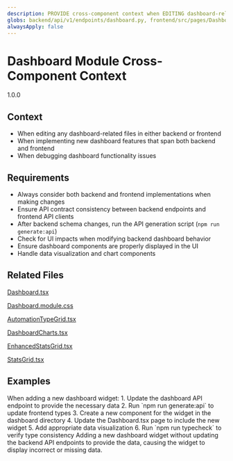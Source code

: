 ```yaml
---
description: PROVIDE cross-component context when EDITING dashboard-related files to ENSURE consistent implementation
globs: backend/api/v1/endpoints/dashboard.py, frontend/src/pages/Dashboard.tsx, frontend/src/components/dashboard/**/*.tsx
alwaysApply: false
---
```


# Dashboard Module Cross-Component Context

<version>1.0.0</version>

## Context
- When editing any dashboard-related files in either backend or frontend
- When implementing new dashboard features that span both backend and frontend
- When debugging dashboard functionality issues

## Requirements
- Always consider both backend and frontend implementations when making changes
- Ensure API contract consistency between backend endpoints and frontend API clients
- After backend schema changes, run the API generation script (`npm run generate:api`)
- Check for UI impacts when modifying backend dashboard behavior
- Ensure dashboard components are properly displayed in the UI
- Handle data visualization and chart components

## Related Files

[Dashboard.tsx](mdc:frontend/src/pages/Dashboard.tsx)

[Dashboard.module.css](mdc:frontend/src/pages/Dashboard.module.css)

[AutomationTypeGrid.tsx](mdc:frontend/src/components/dashboard/AutomationTypeGrid/AutomationTypeGrid.tsx)

[DashboardCharts.tsx](mdc:frontend/src/components/dashboard/DashboardCharts/DashboardCharts.tsx)

[EnhancedStatsGrid.tsx](mdc:frontend/src/components/dashboard/EnhancedStatsGrid/EnhancedStatsGrid.tsx)

[StatsGrid.tsx](mdc:frontend/src/components/dashboard/StatsGrid/StatsGrid.tsx)

## Examples
<example>
When adding a new dashboard widget:
1. Update the dashboard API endpoint to provide the necessary data
2. Run `npm run generate:api` to update frontend types
3. Create a new component for the widget in the dashboard directory
4. Update the Dashboard.tsx page to include the new widget
5. Add appropriate data visualization
6. Run `npm run typecheck` to verify type consistency
</example>

<example type="invalid">
Adding a new dashboard widget without updating the backend API endpoints to provide the data, causing the widget to display incorrect or missing data.
</example>
